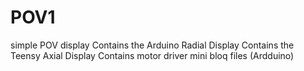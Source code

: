 # POV1
simple POV display
Contains the Arduino Radial Display
Contains the Teensy Axial Display
Contains motor driver mini bloq files (Ardduino)
